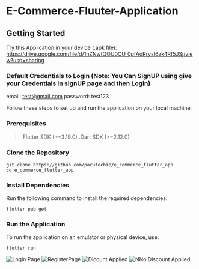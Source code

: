 # E-Commerce-Fluuter-Application
## Getting Started
Try this Application in your device (.apk file): https://drive.google.com/file/d/1hZNwtQOU0CU_0pfAoRrysI6zk4Rf5JSj/view?usp=sharing

### Default Credentials to Login (Note: You Can SignUP using give your Credentials in signUP page and then Login)
email: test@gmail.com
password: test123

Follow these steps to set up and run the application on your local machine.

### Prerequisites
>.Flutter SDK (>=3.19.0)
>.Dart SDK (>=2.12.0)

### Clone the Repository
```
git clone https://github.com/parutechie/e_commerce_flutter_app
cd e_commerce_flutter_app
```
### Install Dependencies
Run the following command to install the required dependencies:
```
flutter pub get
```
### Run the Application
To run the application on an emulator or physical device, use:
```
flutter run
```

![Login Page](https://cdn.discordapp.com/attachments/938262368289439805/1273226416946810942/Screenshot_1723629948.png?ex=66bdd801&is=66bc8681&hm=b8ba151e397eb68f405248d9a574f5dd6a45b893a6e47c69759f852e30cba68d&) 
![RegisterPage](https://cdn.discordapp.com/attachments/938262368289439805/1273226417466773514/Screenshot_1723629953.png?ex=66bdd801&is=66bc8681&hm=033364dc756ae24accb11413607a30b50ae580adb37638eb68d5655622822fdf&)
![Dicount Applied](https://cdn.discordapp.com/attachments/938262368289439805/1273971573916958752/Screenshot_1723808839.png?ex=66c08dfc&is=66bf3c7c&hm=9b9a1a8d4f52d8b5a79f9a93a3c3baa28d3a06218af3b9029a0e0afa42aecd92&)
![NNo Discount Applied](https://cdn.discordapp.com/attachments/938262368289439805/1273971574541914163/Screenshot_1723808875.png?ex=66c08dfc&is=66bf3c7c&hm=6bb97e73d6cf625722a1913d2efd693661b21ef206ee2805da72b9c13227732b&)






